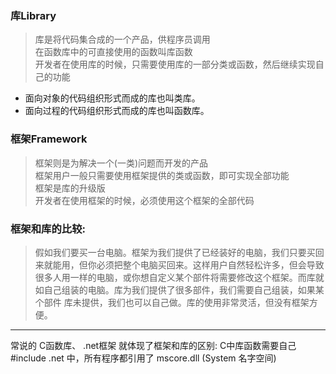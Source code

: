 ### 库Library
  > 库是将代码集合成的一个产品，供程序员调用<br>
    在函数库中的可直接使用的函数叫库函数<br>
    开发者在使用库的时候，只需要使用库的一部分类或函数，然后继续实现自己的功能
  + 面向对象的代码组织形式而成的库也叫类库。
  + 面向过程的代码组织形式而成的库也叫函数库。
  
### 框架Framework
  > 框架则是为解决一个(一类)问题而开发的产品<br>
    框架用户一般只需要使用框架提供的类或函数，即可实现全部功能<br>
    框架是库的升级版<br>
    开发者在使用框架的时候，必须使用这个框架的全部代码

### 框架和库的比较:
  > 假如我们要买一台电脑。框架为我们提供了已经装好的电脑，我们只要买回来就能用，但你必须把整个电脑买回来。这样用户自然轻松许多，但会导致
  很多人用一样的电脑，或你想自定义某个部件将需要修改这个框架。而库就如自己组装的电脑。库为我们提供了很多部件，我们需要自己组装，如果某个部件
  库未提供，我们也可以自己做。库的使用非常灵活，但没有框架方便。
---
  常说的 C函数库、 .net框架 就体现了框架和库的区别:
  C中库函数需要自己 #include
  .net 中，所有程序都引用了 mscore.dll (System 名字空间)

